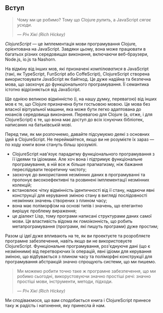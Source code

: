 ## Вступ

> Чому ми це робимо? Тому що Clojure _рулить_, а JavaScript _сягає усюди_.
>
> — <cite>Річ Хікі (Rich Hickey)</cite>

_ClojureScript_ — це імплементація мови програмування Clojure, орієнтована на JavaScript. Завдяки цьому, вона може працювати в багатьох різних середовищах виконання, включаючи веб-браузери, Node.js, io.js та Nashorn.

На відміну від інших мов, які призначені _компілюватися_ в JavaScript (такі, як TypeScript, FunScript або CoffeScript), ClojureScript створена використовувати JavaScript як байткод. Це дуже надійна та безпечна мова, що заохочує до функціонального програмування. Її семантика істотно відрізняється від JavaScript.

Ще однією великою відмінністю (і, на нашу думку, перевагою) від інших мов є те, що Clojure призначена бути гостьовою мовою. Це мова без власної віртуальної машини, яка може бути легко адаптована до нюансів середовища виконання. Перевагою для Clojure (а, отже, і для ClojureScript) є те, що вона має доступ до всіх існуючих бібліотек, написаних на батьківській мові.

Перед тим, як ми розпочнемо, давайте підсумуємо деякі з основних ідей в ClojureScript. Не переймайтеся, якщо ви не розумієте їх зараз — по ходу книги вони стануть більш зрозумілі.

* ClojureScript нав'язує парадигму функціонального програмування з її ідеями та ідіомами. Але хоч вона і підтримує функціональне програмування, в ній все ж більше прагматизму, ніж бажання переслідувати теоретичну чистоту;
* заохочує до використання незмінних даних в програмуванні та пропонує високоефективні та розвинені імплементації незмінних колекцій;
* встановлює чітку відмінність ідентичності від ії стану, надаючи явні конструкції для керування зміною стану в вигляді послідовності незмінних значень створених з плином часу;
* вона має поліморфізм на основі типів і значень, що елегантно вирішує проблему вираження;
* це діалект Lisp, тому програми написані структурами даних самої мови. Ця властивість відома як _гомоіконність_, що робить метапрограмування (програми, які пишуть програми) дуже простим;

Разом ці ідеї дуже впливають на те, як ви проектуєте та розробляєте програмне забезпечення, навіть якщо ви не використовуєте ClojureScript. Функціональне програмування, роз'єднуюче дані (що є незмінними) від перетворючих їх операцій, явні ідіоми для керування зміною, що відбувається з плином часу та поліморфні конструкції для програмування абстракцій значно спрощують системи, що ми пишемо.

> Ми можемо робити точно таке ж програмне забезпечення, що ми робимо сьогодні, викорустовуючи значно простіші речі: значно простіші мови, інструменти, методи, підходи.
>
> — <cite>Річ Хікі (Rich Hickey)</cite>

Ми сподіваємося, що вам сподобається книга і ClojureScript принесе таку ж радість і натхнення, яку принесла й нам.
